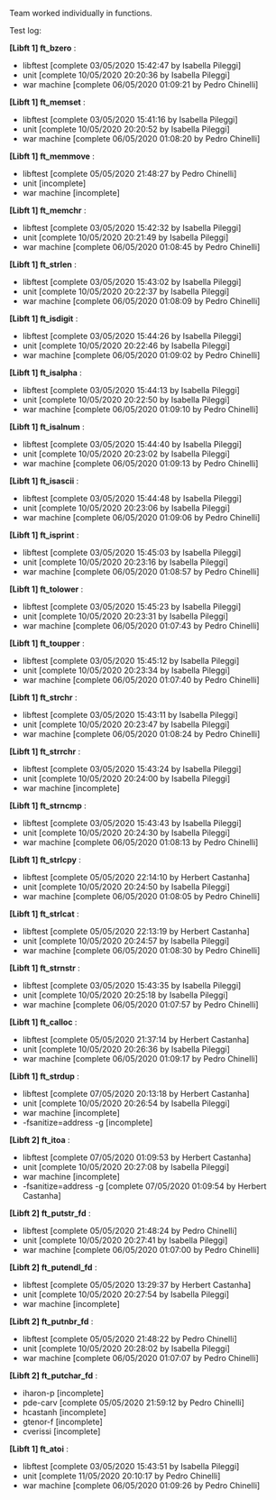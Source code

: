 Team worked individually in functions.

Test log:

**[Libft 1] ft_bzero** :
 - libftest [complete 03/05/2020 15:42:47 by Isabella Pileggi]
 - unit [complete 10/05/2020 20:20:36 by Isabella Pileggi]
 - war machine [complete 06/05/2020 01:09:21 by Pedro Chinelli]

**[Libft 1] ft_memset** :
 - libftest [complete 03/05/2020 15:41:16 by Isabella Pileggi]
 - unit [complete 10/05/2020 20:20:52 by Isabella Pileggi]
 - war machine [complete 06/05/2020 01:08:20 by Pedro Chinelli]

**[Libft 1] ft_memmove** :
 - libftest [complete 05/05/2020 21:48:27 by Pedro Chinelli]
 - unit [incomplete]
 - war machine [incomplete]

**[Libft 1] ft_memchr** :
 - libftest [complete 03/05/2020 15:42:32 by Isabella Pileggi]
 - unit [complete 10/05/2020 20:21:49 by Isabella Pileggi]
 - war machine [complete 06/05/2020 01:08:45 by Pedro Chinelli]

**[Libft 1] ft_strlen** :
 - libftest [complete 03/05/2020 15:43:02 by Isabella Pileggi]
 - unit [complete 10/05/2020 20:22:37 by Isabella Pileggi]
 - war machine [complete 06/05/2020 01:08:09 by Pedro Chinelli]

**[Libft 1] ft_isdigit** :
 - libftest [complete 03/05/2020 15:44:26 by Isabella Pileggi]
 - unit [complete 10/05/2020 20:22:46 by Isabella Pileggi]
 - war machine [complete 06/05/2020 01:09:02 by Pedro Chinelli]

**[Libft 1] ft_isalpha** :
 - libftest [complete 03/05/2020 15:44:13 by Isabella Pileggi]
 - unit [complete 10/05/2020 20:22:50 by Isabella Pileggi]
 - war machine [complete 06/05/2020 01:09:10 by Pedro Chinelli]

**[Libft 1] ft_isalnum** :
 - libftest [complete 03/05/2020 15:44:40 by Isabella Pileggi]
 - unit [complete 10/05/2020 20:23:02 by Isabella Pileggi]
 - war machine [complete 06/05/2020 01:09:13 by Pedro Chinelli]

**[Libft 1] ft_isascii** :
 - libftest [complete 03/05/2020 15:44:48 by Isabella Pileggi]
 - unit [complete 10/05/2020 20:23:06 by Isabella Pileggi]
 - war machine [complete 06/05/2020 01:09:06 by Pedro Chinelli]

**[Libft 1] ft_isprint** :
 - libftest [complete 03/05/2020 15:45:03 by Isabella Pileggi]
 - unit [complete 10/05/2020 20:23:16 by Isabella Pileggi]
 - war machine [complete 06/05/2020 01:08:57 by Pedro Chinelli]

**[Libft 1] ft_tolower** :
 - libftest [complete 03/05/2020 15:45:23 by Isabella Pileggi]
 - unit [complete 10/05/2020 20:23:31 by Isabella Pileggi]
 - war machine [complete 06/05/2020 01:07:43 by Pedro Chinelli]

**[Libft 1] ft_toupper** :
 - libftest [complete 03/05/2020 15:45:12 by Isabella Pileggi]
 - unit [complete 10/05/2020 20:23:34 by Isabella Pileggi]
 - war machine [complete 06/05/2020 01:07:40 by Pedro Chinelli]

**[Libft 1] ft_strchr** :
 - libftest [complete 03/05/2020 15:43:11 by Isabella Pileggi]
 - unit [complete 10/05/2020 20:23:47 by Isabella Pileggi]
 - war machine [complete 06/05/2020 01:08:24 by Pedro Chinelli]

**[Libft 1] ft_strrchr** :
 - libftest [complete 03/05/2020 15:43:24 by Isabella Pileggi]
 - unit [complete 10/05/2020 20:24:00 by Isabella Pileggi]
 - war machine [incomplete]

**[Libft 1] ft_strncmp** :
 - libftest [complete 03/05/2020 15:43:43 by Isabella Pileggi]
 - unit [complete 10/05/2020 20:24:30 by Isabella Pileggi]
 - war machine [complete 06/05/2020 01:08:13 by Pedro Chinelli]

**[Libft 1] ft_strlcpy** :
 - libftest [complete 05/05/2020 22:14:10 by Herbert Castanha]
 - unit [complete 10/05/2020 20:24:50 by Isabella Pileggi]
 - war machine [complete 06/05/2020 01:08:05 by Pedro Chinelli]

**[Libft 1] ft_strlcat** :
 - libftest [complete 05/05/2020 22:13:19 by Herbert Castanha]
 - unit [complete 10/05/2020 20:24:57 by Isabella Pileggi]
 - war machine [complete 06/05/2020 01:08:30 by Pedro Chinelli]

**[Libft 1] ft_strnstr** :
 - libftest [complete 03/05/2020 15:43:35 by Isabella Pileggi]
 - unit [complete 10/05/2020 20:25:18 by Isabella Pileggi]
 - war machine [complete 06/05/2020 01:07:57 by Pedro Chinelli]

**[Libft 1] ft_calloc** :
 - libftest [complete 05/05/2020 21:37:14 by Herbert Castanha]
 - unit [complete 10/05/2020 20:26:36 by Isabella Pileggi]
 - war machine [complete 06/05/2020 01:09:17 by Pedro Chinelli]

**[Libft 1] ft_strdup** :
 - libftest [complete 07/05/2020 20:13:18 by Herbert Castanha]
 - unit [complete 10/05/2020 20:26:54 by Isabella Pileggi]
 - war machine [incomplete]
 - -fsanitize=address -g [incomplete]

**[Libft 2] ft_itoa** :
 - libftest [complete 07/05/2020 01:09:53 by Herbert Castanha]
 - unit [complete 10/05/2020 20:27:08 by Isabella Pileggi]
 - war machine [incomplete]
 - -fsanitize=address -g [complete 07/05/2020 01:09:54 by Herbert Castanha]

**[Libft 2] ft_putstr_fd** :
 - libftest [complete 05/05/2020 21:48:24 by Pedro Chinelli]
 - unit [complete 10/05/2020 20:27:41 by Isabella Pileggi]
 - war machine [complete 06/05/2020 01:07:00 by Pedro Chinelli]

**[Libft 2] ft_putendl_fd** :
 - libftest [complete 05/05/2020 13:29:37 by Herbert Castanha]
 - unit [complete 10/05/2020 20:27:54 by Isabella Pileggi]
 - war machine [incomplete]

**[Libft 2] ft_putnbr_fd** :
 - libftest [complete 05/05/2020 21:48:22 by Pedro Chinelli]
 - unit [complete 10/05/2020 20:28:02 by Isabella Pileggi]
 - war machine [complete 06/05/2020 01:07:07 by Pedro Chinelli]

**[Libft 2] ft_putchar_fd** :
 - iharon-p [incomplete]
 - pde-carv [complete 05/05/2020 21:59:12 by Pedro Chinelli]
 - hcastanh [incomplete]
 - gtenor-f [incomplete]
 - cverissi [incomplete]

**[Libft 1] ft_atoi** :
 - libftest [complete 03/05/2020 15:43:51 by Isabella Pileggi]
 - unit [complete 11/05/2020 20:10:17 by Pedro Chinelli]
 - war machine [complete 06/05/2020 01:09:26 by Pedro Chinelli]
